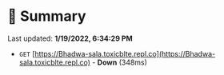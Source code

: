 # 📖 Summary
Last updated: **1/19/2022, 6:34:29 PM**

- `GET` [https://Bhadwa-sala.toxicblte.repl.co](https://Bhadwa-sala.toxicblte.repl.co) - **Down** (348ms)
